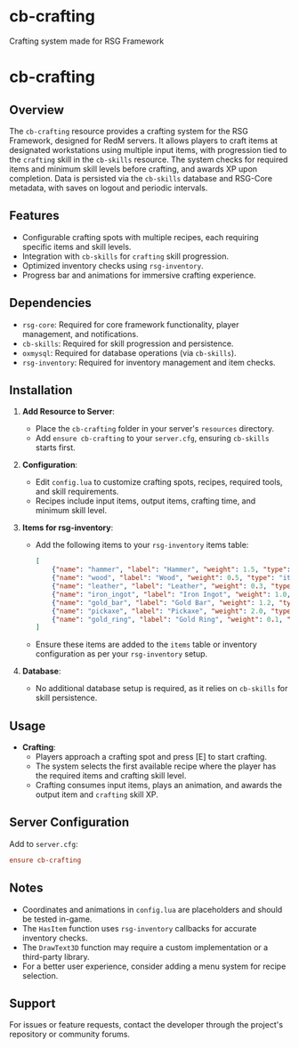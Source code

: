 # cb-crafting
Crafting system made for RSG Framework
# cb-crafting

## Overview
The `cb-crafting` resource provides a crafting system for the RSG Framework, designed for RedM servers. It allows players to craft items at designated workstations using multiple input items, with progression tied to the `crafting` skill in the `cb-skills` resource. The system checks for required items and minimum skill levels before crafting, and awards XP upon completion. Data is persisted via the `cb-skills` database and RSG-Core metadata, with saves on logout and periodic intervals.

## Features
- Configurable crafting spots with multiple recipes, each requiring specific items and skill levels.
- Integration with `cb-skills` for `crafting` skill progression.
- Optimized inventory checks using `rsg-inventory`.
- Progress bar and animations for immersive crafting experience.

## Dependencies
- `rsg-core`: Required for core framework functionality, player management, and notifications.
- `cb-skills`: Required for skill progression and persistence.
- `oxmysql`: Required for database operations (via `cb-skills`).
- `rsg-inventory`: Required for inventory management and item checks.

## Installation
1. **Add Resource to Server**:
   - Place the `cb-crafting` folder in your server's `resources` directory.
   - Add `ensure cb-crafting` to your `server.cfg`, ensuring `cb-skills` starts first.

2. **Configuration**:
   - Edit `config.lua` to customize crafting spots, recipes, required tools, and skill requirements.
   - Recipes include input items, output items, crafting time, and minimum skill level.

3. **Items for rsg-inventory**:
   - Add the following items to your `rsg-inventory` items table:
     ```json
     [
         {"name": "hammer", "label": "Hammer", "weight": 1.5, "type": "item", "description": "A tool for crafting."},
         {"name": "wood", "label": "Wood", "weight": 0.5, "type": "item", "description": "Wood planks for crafting."},
         {"name": "leather", "label": "Leather", "weight": 0.3, "type": "item", "description": "Leather for crafting."},
         {"name": "iron_ingot", "label": "Iron Ingot", "weight": 1.0, "type": "item", "description": "Smelted iron ingot."},
         {"name": "gold_bar", "label": "Gold Bar", "weight": 1.2, "type": "item", "description": "Smelted gold bar."},
         {"name": "pickaxe", "label": "Pickaxe", "weight": 2.0, "type": "item", "description": "A crafted pickaxe for mining."},
         {"name": "gold_ring", "label": "Gold Ring", "weight": 0.1, "type": "item", "description": "A crafted gold ring."}
     ]
     ```
   - Ensure these items are added to the `items` table or inventory configuration as per your `rsg-inventory` setup.

4. **Database**:
   - No additional database setup is required, as it relies on `cb-skills` for skill persistence.

## Usage
- **Crafting**:
  - Players approach a crafting spot and press [E] to start crafting.
  - The system selects the first available recipe where the player has the required items and crafting skill level.
  - Crafting consumes input items, plays an animation, and awards the output item and `crafting` skill XP.

## Server Configuration
Add to `server.cfg`:
```cfg
ensure cb-crafting
```

## Notes
- Coordinates and animations in `config.lua` are placeholders and should be tested in-game.
- The `HasItem` function uses `rsg-inventory` callbacks for accurate inventory checks.
- The `DrawText3D` function may require a custom implementation or a third-party library.
- For a better user experience, consider adding a menu system for recipe selection.

## Support
For issues or feature requests, contact the developer through the project's repository or community forums.
